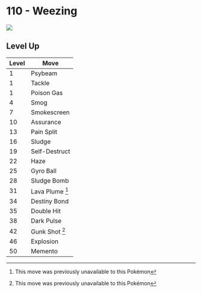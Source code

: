 # 110 - Weezing
![][110]

## Level Up

Level | Move
---   | ---
  1   | Psybeam
  1   | Tackle
  1   | Poison Gas
  4   | Smog
  7   | Smokescreen
 10   | Assurance
 13   | Pain Split
 16   | Sludge
 19   | Self-Destruct
 22   | Haze
 25   | Gyro Ball
 28   | Sludge Bomb
 31   | Lava Plume [^1]
 34   | Destiny Bond
 35   | Double Hit
 38   | Dark Pulse
 42   | Gunk Shot [^1]
 46   | Explosion
 50   | Memento



[110]: ../img/pokemon/110.png

[^1]: This move was previously unavailable to this Pokémon